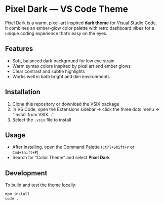 # Pixel Dark — VS Code Theme

Pixel Dark is a warm, pixel-art inspired **dark theme** for Visual Studio Code.  
It combines an ember-glow color palette with retro dashboard vibes for a unique coding experience that’s easy on the eyes.

## Features

- Soft, balanced dark background for low eye strain  
- Warm syntax colors inspired by pixel art and ember glows  
- Clear contrast and subtle highlights  
- Works well in both bright and dim environments

## Installation

1. Clone this repository or download the VSIX package  
2. In VS Code, open the Extensions sidebar → click the three dots menu → “Install from VSIX...”  
3. Select the `.vsix` file to install

## Usage

- After installing, open the Command Palette (`Ctrl+Shift+P` or `Cmd+Shift+P`)  
- Search for “Color Theme” and select **Pixel Dark**  

## Development

To build and test the theme locally:

```bash
npm install
code .
